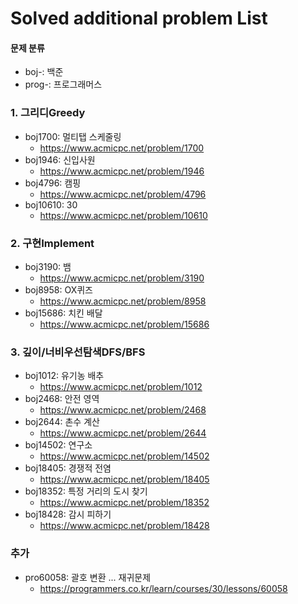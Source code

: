 # Solved additional problem List

#### 문제 분류
* boj-: 백준
* prog-: 프로그래머스

### 1. 그리디Greedy
* boj1700: 멀티탭 스케줄링
    * https://www.acmicpc.net/problem/1700
* boj1946: 신입사원
    * https://www.acmicpc.net/problem/1946
* boj4796: 캠핑
    * https://www.acmicpc.net/problem/4796
* boj10610: 30
    * https://www.acmicpc.net/problem/10610



### 2. 구현Implement
* boj3190: 뱀
    * https://www.acmicpc.net/problem/3190
* boj8958: OX퀴즈
    * https://www.acmicpc.net/problem/8958
* boj15686: 치킨 배달
    * https://www.acmicpc.net/problem/15686



### 3. 깊이/너비우선탐색DFS/BFS
* boj1012: 유기농 배추
   * https://www.acmicpc.net/problem/1012
* boj2468: 안전 영역
   * https://www.acmicpc.net/problem/2468
* boj2644: 촌수 계산
   * https://www.acmicpc.net/problem/2644
* boj14502: 연구소
   * https://www.acmicpc.net/problem/14502
* boj18405: 경쟁적 전염
   * https://www.acmicpc.net/problem/18405
* boj18352: 특정 거리의 도시 찾기
   * https://www.acmicpc.net/problem/18352
* boj18428: 감시 피하기
   * https://www.acmicpc.net/problem/18428



### 추가
* pro60058: 괄호 변환 ... 재귀문제
   * https://programmers.co.kr/learn/courses/30/lessons/60058

